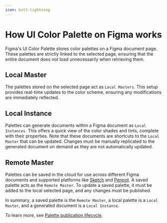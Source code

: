 ```yaml
---
icon: bolt-lightning
---
```


# How UI Color Palette on Figma works

Figma's UI Color Palette stores color palettes on a Figma document page. These palettes are strictly linked to the selected page, ensuring that the entire document does not load unnecessarily when retrieving them.

## Local Master

The palettes stored on the selected page act as `Local Masters`. This setup provides real-time updates to the color scheme, ensuring any modifications are immediately reflected.

## Local Instance

Palettes can generate documents within a Figma document as `Local Instances`. This offers a quick view of the color shades and tints, complete with their properties. Note that these documents are shortcuts to the `Local Master` that can be updated. Changes must be manually replicated to the generated document on demand as they are not automatically updated.

## Remote Master

Palettes can be saved in the cloud for use across different Figma documents and supported platforms like [Sketch](https://www.sketch.com/) and [Penpot](https://penpot.app/). A saved palette acts as the `Remote Master`. To update a saved palette, it must be added to the local selected page, and any changes must be published.

In summary, a saved palette is the `Remote Master`, a local palette is a `Local Master`, and a generated document is a `Local Instance`.

To learn more, see [Palette publication lifecycle](palette-publication-lifecycle.md).
